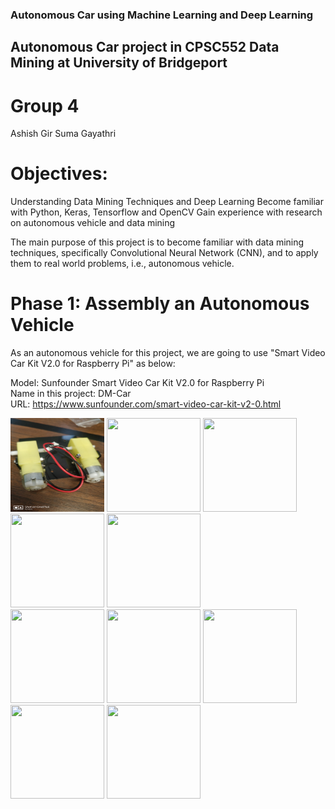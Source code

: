### Autonomous Car using Machine Learning and Deep Learning
## Autonomous Car project in CPSC552 Data Mining at University of Bridgeport

# Group 4
Ashish Gir 
Suma
Gayathri

# Objectives:

Understanding Data Mining Techniques and Deep Learning
Become familiar with Python, Keras, Tensorflow and OpenCV
Gain experience with research on autonomous vehicle and data mining

The main purpose of this project is to become familiar with data mining techniques, specifically Convolutional Neural Network (CNN), and to apply them to real world problems, i.e., autonomous vehicle.

# Phase 1: Assembly an Autonomous Vehicle

As an autonomous vehicle for this project, we are going to use "Smart Video Car Kit V2.0 for Raspberry Pi" as below:

Model: Sunfounder Smart Video Car Kit V2.0 for Raspberry Pi <br>
Name in this project: DM-Car <br>
URL: https://www.sunfounder.com/smart-video-car-kit-v2-0.html

<img src="Images/1.jpg" height="150" width="150"> <img src="Images/2.jpg" height="150" width="150"> <img src="Images/3.jpg" height="150" width="150"> <img src="Images/4.jpg" height="150" width="150"> <img src="Images/5.jpg" height="150" width="150">
<br><img src="Images/6.jpg" height="150" width="150"> <img src="Images/7.jpg" height="150" width="150"> <img src="Images/8.jpg" height="150" width="150"> <img src="Images/9.jpg" height="150" width="150"> <img src="Images/10.jpg" height="150" width="150">
<br>
